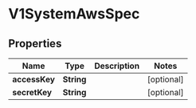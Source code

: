 # V1SystemAwsSpec

## Properties
Name | Type | Description | Notes
------------ | ------------- | ------------- | -------------
**accessKey** | **String** |  |  [optional]
**secretKey** | **String** |  |  [optional]
